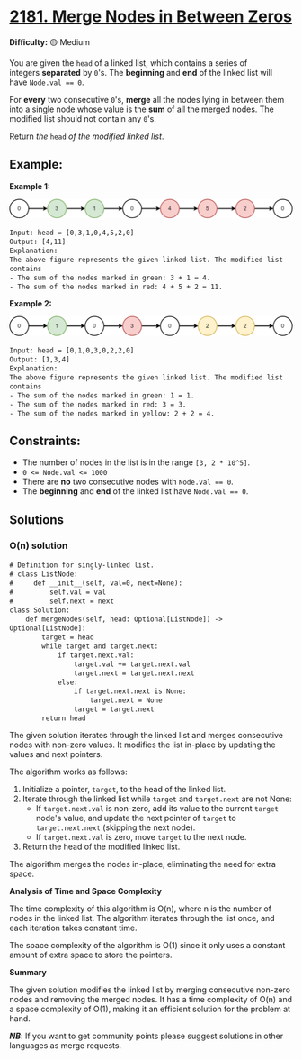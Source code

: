 # [2181. Merge Nodes in Between Zeros](https://leetcode.com/problems/merge-nodes-in-between-zeros/)

**Difficulty:** :yellow_circle: Medium

You are given the `head` of a linked list, which contains a series of 
integers **separated** by `0`'s. The **beginning** and **end** of the 
linked list will have `Node.val == 0`.

For **every** two consecutive `0`'s, **merge** all the nodes lying in 
between them into a single node whose value is the **sum** of all the 
merged nodes. The modified list should not contain any `0`'s.

Return *the* `head` *of the modified linked list*.

## Example:

**Example 1:**

![42_01.png](./resources/42_01.png)

```
Input: head = [0,3,1,0,4,5,2,0]
Output: [4,11]
Explanation:
The above figure represents the given linked list. The modified list contains
- The sum of the nodes marked in green: 3 + 1 = 4.
- The sum of the nodes marked in red: 4 + 5 + 2 = 11.

```

**Example 2:**

![42_02.png](./resources/42_02.png)

```
Input: head = [0,1,0,3,0,2,2,0]
Output: [1,3,4]
Explanation:
The above figure represents the given linked list. The modified list contains
- The sum of the nodes marked in green: 1 = 1.
- The sum of the nodes marked in red: 3 = 3.
- The sum of the nodes marked in yellow: 2 + 2 = 4.

```

## Constraints:

- The number of nodes in the list is in the range `[3, 2 * 10^5]`.
- `0 <= Node.val <= 1000`
- There are **no** two consecutive nodes with `Node.val == 0`.
- The **beginning** and **end** of the linked list have `Node.val == 0`.


## Solutions

### O(n) solution 

```python3
# Definition for singly-linked list.
# class ListNode:
#     def __init__(self, val=0, next=None):
#         self.val = val
#         self.next = next
class Solution:
    def mergeNodes(self, head: Optional[ListNode]) -> Optional[ListNode]:
        target = head
        while target and target.next:
            if target.next.val:
                target.val += target.next.val
                target.next = target.next.next
            else:
                if target.next.next is None:
                    target.next = None
                target = target.next
        return head
```

The given solution iterates through the linked list and merges consecutive nodes with non-zero values. It modifies the list in-place by updating the values and next pointers.

The algorithm works as follows:
1. Initialize a pointer, `target`, to the head of the linked list.
2. Iterate through the linked list while `target` and `target.next` are not None:
   - If `target.next.val` is non-zero, add its value to the current `target` node's value, and update the next pointer of `target` to `target.next.next` (skipping the next node).
   - If `target.next.val` is zero, move `target` to the next node.
3. Return the head of the modified linked list.

The algorithm merges the nodes in-place, eliminating the need for extra space.

**Analysis of Time and Space Complexity**

The time complexity of this algorithm is O(n), where n is the number of nodes in the linked list. The algorithm iterates through the list once, and each iteration takes constant time.

The space complexity of the algorithm is O(1) since it only uses a constant amount of extra space to store the pointers.

**Summary**

The given solution modifies the linked list by merging consecutive non-zero nodes and removing the merged nodes. It has a time complexity of O(n) and a space complexity of O(1), making it an efficient solution for the problem at hand.

***NB***: If you want to get community points please suggest solutions in other languages as merge requests.
